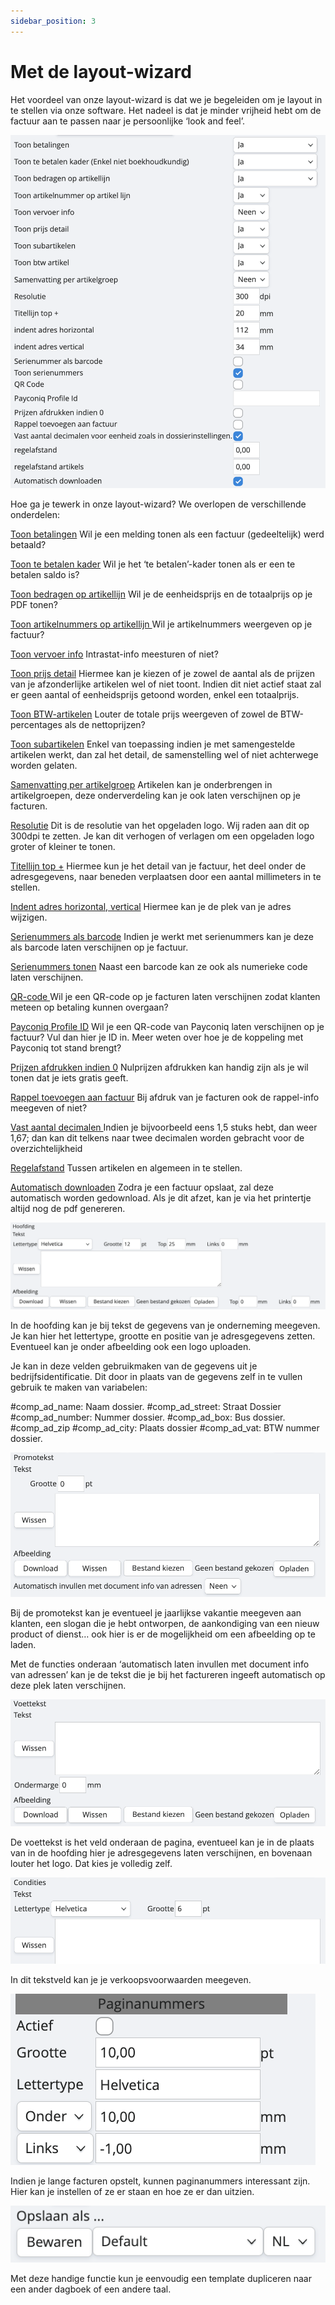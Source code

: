 ```yaml
---
sidebar_position: 3
---
```


# Met de layout-wizard

Het voordeel van onze layout-wizard is dat we je begeleiden om je layout in te stellen via onze software. Het nadeel is dat je minder vrijheid hebt om de factuur aan te passen naar je persoonlijke ‘look and feel’. 

![alt text](/resources/factureren/verkoopfacturen-personaliseren/image-1.png)

Hoe ga je tewerk in onze layout-wizard? We overlopen de verschillende onderdelen:  

<u>Toon betalingen</u>
Wil je een melding tonen als een factuur (gedeeltelijk) werd betaald? 

<u>Toon te betalen kader</u>
Wil je het ‘te betalen’-kader tonen als er een te betalen saldo is?

<u>Toon bedragen op artikellijn</u>
Wil je de eenheidsprijs en de totaalprijs op je PDF tonen? 

<u>Toon artikelnummers op artikellijn </u>
Wil je artikelnummers weergeven op je factuur? 

<u>Toon vervoer info</u>
Intrastat-info meesturen of niet? 

<u>Toon prijs detail</u>
Hiermee kan je kiezen of je zowel de aantal als de prijzen van je afzonderlijke artikelen wel of niet toont. Indien dit niet actief staat zal er geen aantal of eenheidsprijs getoond worden, enkel een totaalprijs.

<u>Toon BTW-artikelen</u>
Louter de totale prijs weergeven of zowel de BTW-percentages als de nettoprijzen? 

<u>Toon subartikelen</u>
Enkel van toepassing indien je met samengestelde artikelen werkt, dan zal het detail, de samenstelling wel of niet achterwege worden gelaten.

<u>Samenvatting per artikelgroep</u>
Artikelen kan je onderbrengen in artikelgroepen, deze onderverdeling kan je ook laten verschijnen op je facturen. 

<u>Resolutie</u>
Dit is de resolutie van het opgeladen logo. Wij raden aan dit op 300dpi te zetten. Je kan dit verhogen of verlagen om een opgeladen logo groter of kleiner te tonen. 

<u>Titellijn top +</u>
Hiermee kun je het detail van je factuur, het deel onder de adresgegevens, naar beneden verplaatsen door een aantal millimeters in te stellen.

<u>Indent adres horizontal, vertical</u>
Hiermee kan je de plek van je adres wijzigen.

<u>Serienummers als barcode</u>
Indien je werkt met serienummers kan je deze als barcode laten verschijnen op je factuur. 

<u>Serienummers tonen</u> 
Naast een barcode kan ze ook als numerieke code laten verschijnen. 

<u>QR-code </u>
Wil je een QR-code op je facturen laten verschijnen zodat klanten meteen op betaling kunnen overgaan? 

<u>Payconiq Profile ID</u>
Wil je een QR-code van Payconiq laten verschijnen op je factuur? Vul dan hier je ID in. Meer weten over hoe je de koppeling met Payconiq tot stand brengt? 

<u>Prijzen afdrukken indien 0</u>
Nulprijzen afdrukken kan handig zijn als je wil tonen dat je iets gratis geeft. 

<u>Rappel toevoegen aan factuur</u>
Bij afdruk van je facturen ook de rappel-info meegeven of niet? 

<u>Vast aantal decimalen </u>
Indien je bijvoorbeeld eens 1,5 stuks hebt, dan weer 1,67; dan kan dit telkens naar twee decimalen worden gebracht voor de overzichtelijkheid

<u>Regelafstand</u>
Tussen artikelen en algemeen in te stellen.

<u>Automatisch downloaden</u>
Zodra je een factuur opslaat, zal deze automatisch worden gedownload. Als je dit afzet, kan je via het printertje altijd nog de pdf genereren.

![alt text](/resources/factureren/verkoopfacturen-personaliseren/image-2.png)

In de hoofding kan je bij tekst de gegevens van je onderneming meegeven. Je kan hier het lettertype, grootte en positie van je adresgegevens zetten. Eventueel kan je onder afbeelding ook een logo uploaden. 

Je kan in deze velden gebruikmaken van de gegevens uit je bedrijfsidentificatie.  Dit door in plaats van de gegevens zelf in te vullen gebruik te maken van variabelen:

#comp_ad_name: Naam dossier.
#comp_ad_street: Straat Dossier
#comp_ad_number: Nummer dossier.
#comp_ad_box: Bus dossier.
#comp_ad_zip #comp_ad_city: Plaats dossier
#comp_ad_vat: BTW nummer dossier. 

![alt text](/resources/factureren/verkoopfacturen-personaliseren/image-3.png)

Bij de promotekst kan je eventueel je jaarlijkse vakantie meegeven aan klanten, een slogan die je hebt ontworpen, de aankondiging van een nieuw product of dienst… ook hier is er de mogelijkheid om een afbeelding op te laden. 

Met de functies onderaan ‘automatisch laten invullen met document info van adressen’ kan je de tekst die je bij het factureren ingeeft automatisch op deze plek laten verschijnen. 

![alt text](/resources/factureren/verkoopfacturen-personaliseren/image-4.png)

De voettekst is het veld onderaan de pagina, eventueel kan je in de plaats van in de hoofding hier je adresgegevens laten verschijnen, en bovenaan louter het logo. Dat kies je volledig zelf. 

![alt text](/resources/factureren/verkoopfacturen-personaliseren/image-5.png)

In dit tekstveld kan je je verkoopsvoorwaarden meegeven. 

![alt text](/resources/factureren/verkoopfacturen-personaliseren/image-6.png)

Indien je lange facturen opstelt, kunnen paginanummers interessant zijn. Hier kan je instellen of ze er staan en hoe ze er dan uitzien. 

![alt text](/resources/factureren/verkoopfacturen-personaliseren/image-7.png)

Met deze handige  functie kun je eenvoudig een template dupliceren naar een ander dagboek of een andere taal.